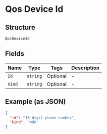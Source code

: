 
# Qos Device Id

## Structure

`QosDeviceId`

## Fields

| Name | Type | Tags | Description |
|  --- | --- | --- | --- |
| `Id` | `string` | Optional | - |
| `Kind` | `string` | Optional | - |

## Example (as JSON)

```json
{
  "id": "10-digit phone number",
  "kind": "mdn"
}
```


